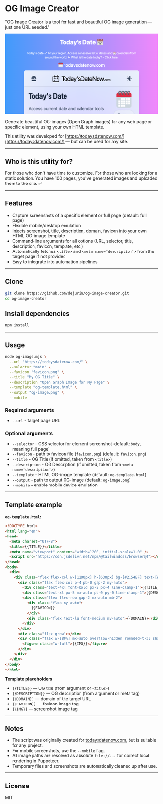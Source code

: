 # OG Image Creator

"OG Image Creator is a tool for fast and beautiful OG image generation — just one URL needed."

![og-image.png](og-image.png)

Generate beautiful OG-images (Open Graph images) for any web page or specific element, using your own HTML template.

This utility was developed for [https://todaysdatenow.com/](https://todaysdatenow.com/) — but can be used for any site.

---

## Who is this utility for?
For those who don't have time to customize. For those who are looking for a static solution. You have 100 pages, you've generated images and uploaded them to the site. ✅

---

## Features

- Capture screenshots of a specific element or full page (default: full page)
- Flexible mobile/desktop emulation
- Injects screenshot, title, description, domain, favicon into your own HTML OG-image template
- Command-line arguments for all options (URL, selector, title, description, favicon, template, etc.)
- Automatically fetches `<title>` and `<meta name="description">` from the target page if not provided
- Easy to integrate into automation pipelines

---

## Clone

```bash
git clone https://github.com/dejurin/og-image-creator.git
cd og-image-creator
```

## Install dependencies

```bash
npm install
```

---

## Usage

```bash
node og-image.mjs \
  --url "https://todaysdatenow.com/" \
  --selector "main" \
  --favicon "favicon.png" \
  --title "My OG Title" \
  --description "Open Graph Image for My Page" \
  --template "og-template.html" \
  --output "og-image.png" \
  --mobile
```

### Required arguments

- `--url` - target page URL

### Optional arguments

- `--selector` - CSS selector for element screenshot (default: `body`, meaning full page)
- `--favicon` - path to favicon file (`favicon.png`) (default: `favicon.png`)
- `--title` - OG Title (if omitted, taken from `<title>`)
- `--description` - OG Description (if omitted, taken from `<meta name="description">`)
- `--template` - HTML OG-image template (default: `og-template.html`)
- `--output` - path to output OG-image (default: `og-image.png`)
- `--mobile` - enable mobile device emulation

---

## Template example

**`og-template.html`:**

```html
<!DOCTYPE html>
<html lang="en">
<head>
  <meta charset="UTF-8">
  <title>{{TITLE}}</title>
  <meta name="viewport" content="width=1200, initial-scale=1.0" />
  <script src="https://cdn.jsdelivr.net/npm/@tailwindcss/browser@4"></script>
</head>
<body>
  <div>
    <div class="flex flex-col w-[1200px] h-[630px] bg-[#2154BF] text-[#fff] text-center">
      <div class="flex flex-col p-4 pb-0 gap-2 my-auto">
        <div class="text-4xl font-bold px-2 px-4 line-clamp-1">{{TITLE}}</div>
        <div class="text-xl px-5 mx-auto pb-0 py-0 line-clamp-1">{{DESCRIPTION}}</div>
        <div class="flex flex-row gap-2 mx-auto mb-2">
          <div class="flex my-auto">
            {{FAVICON}}
          </div>
          <div class="flex text-lg font-medium my-auto">{{DOMAIN}}</div>
        </div>
      </div>
      <div class="flex grow"></div>
      <div class="flex w-[80%] mx-auto overflow-hidden rounded-t-xl shadow-xl">
        <figure class="w-full">{{IMG}}</figure>
      </div>
    </div>
  </div>
</body>
</html>
```

**Template placeholders**

* `{{TITLE}}` — OG title (from argument or `<title>`)
* `{{DESCRIPTION}}` — OG description (from argument or meta tag)
* `{{DOMAIN}}` — domain of the target URL
* `{{FAVICON}}` — favicon image tag
* `{{IMG}}` — screenshot image tag

---

## Notes

* The script was originally created for [todaysdatenow.com](https://todaysdatenow.com/), but is suitable for any project.
* For mobile screenshots, use the `--mobile` flag.
* All image paths are resolved as absolute `file://...` for correct local rendering in Puppeteer.
* Temporary files and screenshots are automatically cleaned up after use.

---

## License

MIT
